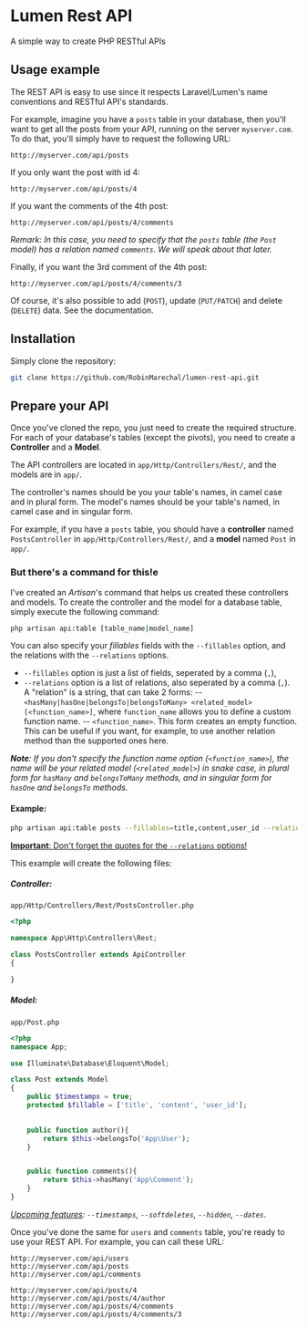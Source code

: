 # Lumen Rest API

A simple way to create PHP RESTful APIs

## Usage example
The REST API is easy to use since it respects Laravel/Lumen's name  conventions and RESTful API's standards.

 For example, imagine you have a `posts` table in your database, then you'll want to get all the posts from your API, running on the server `myserver.com`. To do that, you'll simply have to request the following URL:
 ```http
 http://myserver.com/api/posts
```

If you only want the post with id 4:
```http
http://myserver.com/api/posts/4
```

If you want the comments of the 4th post:

```http
http://myserver.com/api/posts/4/comments
```

_Remark: In this case, you need to specify that the `posts` table (the `Post` model) has a relation named `comments`. We will speak about that later._

Finally, if you want the 3rd comment of the 4th post:

```http
http://myserver.com/api/posts/4/comments/3
```

Of course, it's also possible to add (`POST`), update (`PUT/PATCH`) and delete (`DELETE`) data. See the documentation.

## Installation

Simply clone the repository:
```bash
git clone https://github.com/RobinMarechal/lumen-rest-api.git
```

##  Prepare your API
Once you've cloned the repo, you just need to create the required structure.
For each of your database's tables (except the pivots), you need to create a **Controller** and a **Model**.

The API controllers are located in `app/Http/Controllers/Rest/`, and the models are in `app/`.

The controller's names should be you your table's names, in camel case and in plural form.
The model's names should be your table's named, in camel case and in singular form.

For example, if you have a `posts` table, you should have a **controller** named `PostsController` in `app/Http/Controllers/Rest/`, and a **model** named `Post` in `app/`.

### But there's a command for this!e

I've created an _Artisan_'s command that helps us created these controllers and models.
To create the controller and the model for a database table, simply execute the following command:
```bash
php artisan api:table [table_name|model_name] 
``` 

You can also specify your *fillables* fields with the `--fillables` option, and the relations with the `--relations` options.

- `--fillables` option is just a list of fields, seperated by a comma (`,`),
- `--relations` option is a list of relations, also seperated by a comma (`,`).
A "relation" is a string, that can take 2 forms:
-- `<hasMany|hasOne|belongsTo|belongsToMany> <related_model> [<function_name>]`, where `function_name` allows you to define a custom function name.
-- `<function_name>`. This form creates an empty function. This can be useful if you want, for example, to use another relation method than the supported ones here.

_**Note**:  If you don't specify the function name option (`<function_name>`), the name will be your related model (`<related_model>`) in snake case, in plural form for `hasMany` and `belongsToMany` methods, and in singular form for `hasOne` and `belongsTo` methods._

#### Example:

```bash
php artisan api:table posts --fillables=title,content,user_id --relations="belongsTo User author, hasMany Comment"
```
<u>**Important**: Don't forget the quotes for the `--relations` options!</u>

This example will create the following files:

##### Controller:
`app/Http/Controllers/Rest/PostsController.php`
```php
<?php

namespace App\Http\Controllers\Rest;

class PostsController extends ApiController
{

}
```
##### Model:
`app/Post.php`

```php
<?php
namespace App;

use Illuminate\Database\Eloquent\Model;

class Post extends Model
{
    public $timestamps = true;
    protected $fillable = ['title', 'content', 'user_id'];

    
    public function author(){
        return $this->belongsTo('App\User');
    }


    public function comments(){
        return $this->hasMany('App\Comment');
    }
}
```

*<u>Upcoming features</u>: `--timestamps`, `--softdeletes`, `--hidden`, `--dates`*.

Once you've done the same for `users` and `comments` table, you're ready to use your REST API. For example, you can call these URL:

```http
http://myserver.com/api/users
http://myserver.com/api/posts
http://myserver.com/api/comments

http://myserver.com/api/posts/4
http://myserver.com/api/posts/4/author
http://myserver.com/api/posts/4/comments
http://myserver.com/api/posts/4/comments/3
```